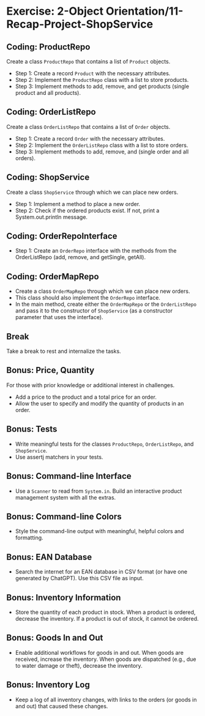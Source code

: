 # Exercise: 2-Object Orientation/11-Recap-Project-ShopService


## Coding: ProductRepo

Create a class `ProductRepo` that contains a list of `Product` objects.

* Step 1: Create a record `Product` with the necessary attributes.
* Step 2: Implement the `ProductRepo` class with a list to store products.
* Step 3: Implement methods to add, remove, and get products (single product and all products).

## Coding: OrderListRepo

Create a class `OrderListRepo` that contains a list of `Order` objects.

* Step 1: Create a record `Order` with the necessary attributes.
* Step 2: Implement the `OrderListRepo` class with a list to store orders.
* Step 3: Implement methods to add, remove, and (single order and all orders).

## Coding: ShopService

Create a class `ShopService` through which we can place new orders.

* Step 1: Implement a method to place a new order.
* Step 2: Check if the ordered products exist. If not, print a System.out.println message.

## Coding: OrderRepoInterface

* Step 1: Create an `OrderRepo` interface with the methods from the OrderListRepo (add, remove, and getSingle, getAll).

## Coding: OrderMapRepo

* Create a class `OrderMapRepo` through which we can place new orders.
* This class should also implement the `OrderRepo` interface.
* In the main method, create either the `OrderMapRepo` or the `OrderListRepo` and pass it to the constructor of `ShopService` (as a constructor parameter that uses the interface).

## Break

Take a break to rest and internalize the tasks.

## Bonus: Price, Quantity

For those with prior knowledge or additional interest in challenges.

* Add a price to the product and a total price for an order.
* Allow the user to specify and modify the quantity of products in an order.

## Bonus: Tests

* Write meaningful tests for the classes `ProductRepo`, `OrderListRepo`, and `ShopService`.
* Use assertj matchers in your tests.

## Bonus: Command-line Interface

* Use a `Scanner` to read from `System.in`. Build an interactive product management system with all the extras.

## Bonus: Command-line Colors

* Style the command-line output with meaningful, helpful colors and formatting.

## Bonus: EAN Database

* Search the internet for an EAN database in CSV format (or have one generated by ChatGPT). Use this CSV file as input.

## Bonus: Inventory Information

* Store the quantity of each product in stock. When a product is ordered, decrease the inventory. If a product is out of stock, it cannot be ordered.

## Bonus: Goods In and Out

* Enable additional workflows for goods in and out. When goods are received, increase the inventory. When goods are dispatched (e.g., due to water damage or theft), decrease the inventory.

## Bonus: Inventory Log

* Keep a log of all inventory changes, with links to the orders (or goods in and out) that caused these changes.